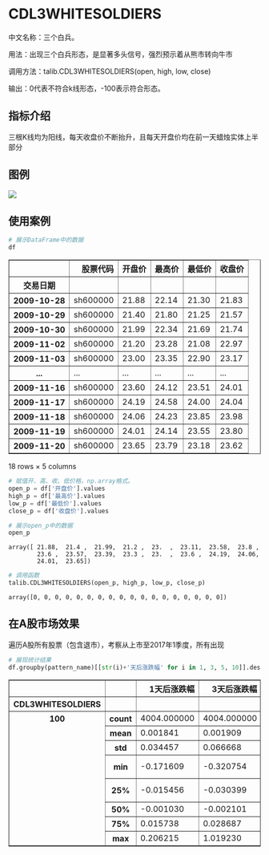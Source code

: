 # CDL3WHITESOLDIERS
中文名称：三个白兵。

用法：出现三个白兵形态，是显著多头信号，强烈预示着从熊市转向牛市

调用方法：talib.CDL3WHITESOLDIERS(open, high, low, close)

输出：0代表不符合k线形态，-100表示符合形态。

## 指标介绍
三根K线均为阳线，每天收盘价不断抬升，且每天开盘价均在前一天蜡烛实体上半部分

## 图例
![](https://github.com/zqc945/TA-Lib-in-chinese/raw/master/assets/CDL3WHITESOLDIERS.png)



## 使用案例


```python
# 展示DataFrame中的数据
df
```

<table border="1" class="dataframe">
  <thead>
    <tr style="text-align: right;">
      <th></th>
      <th>股票代码</th>
      <th>开盘价</th>
      <th>最高价</th>
      <th>最低价</th>
      <th>收盘价</th>
    </tr>
    <tr>
      <th>交易日期</th>
      <th></th>
      <th></th>
      <th></th>
      <th></th>
      <th></th>
    </tr>
  </thead>
  <tbody>
    <tr>
      <th>2009-10-28</th>
      <td>sh600000</td>
      <td>21.88</td>
      <td>22.14</td>
      <td>21.30</td>
      <td>21.83</td>
    </tr>
    <tr>
      <th>2009-10-29</th>
      <td>sh600000</td>
      <td>21.40</td>
      <td>21.80</td>
      <td>21.25</td>
      <td>21.57</td>
    </tr>
    <tr>
      <th>2009-10-30</th>
      <td>sh600000</td>
      <td>21.99</td>
      <td>22.34</td>
      <td>21.69</td>
      <td>21.74</td>
    </tr>
    <tr>
      <th>2009-11-02</th>
      <td>sh600000</td>
      <td>21.20</td>
      <td>23.28</td>
      <td>21.08</td>
      <td>22.97</td>
    </tr>
    <tr>
      <th>2009-11-03</th>
      <td>sh600000</td>
      <td>23.00</td>
      <td>23.35</td>
      <td>22.90</td>
      <td>23.17</td>
    </tr>
    <tr>
      <th>...</th>
      <td>...</td>
      <td>...</td>
      <td>...</td>
      <td>...</td>
      <td>...</td>
    </tr>
    <tr>
      <th>2009-11-16</th>
      <td>sh600000</td>
      <td>23.60</td>
      <td>24.12</td>
      <td>23.51</td>
      <td>24.01</td>
    </tr>
    <tr>
      <th>2009-11-17</th>
      <td>sh600000</td>
      <td>24.19</td>
      <td>24.58</td>
      <td>24.00</td>
      <td>24.04</td>
    </tr>
    <tr>
      <th>2009-11-18</th>
      <td>sh600000</td>
      <td>24.06</td>
      <td>24.23</td>
      <td>23.85</td>
      <td>23.98</td>
    </tr>
    <tr>
      <th>2009-11-19</th>
      <td>sh600000</td>
      <td>24.01</td>
      <td>24.14</td>
      <td>23.55</td>
      <td>23.80</td>
    </tr>
    <tr>
      <th>2009-11-20</th>
      <td>sh600000</td>
      <td>23.65</td>
      <td>23.79</td>
      <td>23.18</td>
      <td>23.62</td>
    </tr>
  </tbody>
</table>
<p>18 rows × 5 columns</p>
</div>




```python
# 赋值开、高、收、低价格，np.array格式。
open_p = df['开盘价'].values
high_p = df['最高价'].values
low_p = df['最低价'].values
close_p = df['收盘价'].values
```


```python
# 展示open_p中的数据
open_p
```




    array([ 21.88,  21.4 ,  21.99,  21.2 ,  23.  ,  23.11,  23.58,  23.8 ,
            23.6 ,  23.57,  23.39,  23.3 ,  23.  ,  23.6 ,  24.19,  24.06,
            24.01,  23.65])




```python
# 调用函数
talib.CDL3WHITESOLDIERS(open_p, high_p, low_p, close_p)
```




    array([0, 0, 0, 0, 0, 0, 0, 0, 0, 0, 0, 0, 0, 0, 0, 0, 0, 0])



## 在A股市场效果
遍历A股所有股票（包含退市），考察从上市至2017年1季度，所有出现


```python
# 展现统计结果
df.groupby(pattern_name)[[str(i)+'天后涨跌幅' for i in 1, 3, 5, 10]].describe()
```


<table border="1" class="dataframe">
  <thead>
    <tr style="text-align: right;">
      <th></th>
      <th></th>
      <th>1天后涨跌幅</th>
      <th>3天后涨跌幅</th>
      <th>5天后涨跌幅</th>
      <th>10天后涨跌幅</th>
    </tr>
    <tr>
      <th>CDL3WHITESOLDIERS</th>
      <th></th>
      <th></th>
      <th></th>
      <th></th>
      <th></th>
    </tr>
  </thead>
  <tbody>
    <tr>
      <th rowspan="8" valign="top">100</th>
      <th>count</th>
      <td>4004.000000</td>
      <td>4004.000000</td>
      <td>4004.000000</td>
      <td>4.004000e+03</td>
    </tr>
    <tr>
      <th>mean</th>
      <td>0.001841</td>
      <td>0.001909</td>
      <td>0.002312</td>
      <td>9.200762e-03</td>
    </tr>
    <tr>
      <th>std</th>
      <td>0.034457</td>
      <td>0.066668</td>
      <td>0.083661</td>
      <td>1.637279e-01</td>
    </tr>
    <tr>
      <th>min</th>
      <td>-0.171609</td>
      <td>-0.320754</td>
      <td>-0.372335</td>
      <td>-5.409223e-01</td>
    </tr>
    <tr>
      <th>25%</th>
      <td>-0.015456</td>
      <td>-0.030399</td>
      <td>-0.038737</td>
      <td>-5.395958e-02</td>
    </tr>
    <tr>
      <th>50%</th>
      <td>-0.001030</td>
      <td>-0.002101</td>
      <td>-0.002545</td>
      <td>6.035883e-07</td>
    </tr>
    <tr>
      <th>75%</th>
      <td>0.015738</td>
      <td>0.028687</td>
      <td>0.037003</td>
      <td>5.486650e-02</td>
    </tr>
    <tr>
      <th>max</th>
      <td>0.206215</td>
      <td>1.019230</td>
      <td>0.857076</td>
      <td>5.966531e+00</td>
    </tr>
  </tbody>
</table>
</div>
